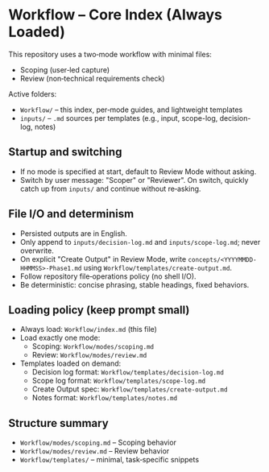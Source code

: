 # Workflow – Core Index (Always Loaded)

This repository uses a two‑mode workflow with minimal files:
- Scoping (user‑led capture)
- Review (non‑technical requirements check)

Active folders:
- `Workflow/` – this index, per‑mode guides, and lightweight templates
- `inputs/` – `.md` sources per templates (e.g., input, scope-log, decision-log, notes)

## Startup and switching
- If no mode is specified at start, default to Review Mode without asking.
- Switch by user message: "Scoper" or "Reviewer". On switch, quickly catch up from `inputs/` and continue without re‑asking.

## File I/O and determinism
- Persisted outputs are in English.
- Only append to `inputs/decision-log.md` and `inputs/scope-log.md`; never overwrite.
- On explicit "Create Output" in Review Mode, write `concepts/<YYYYMMDD-HHMMSS>-Phase1.md` using `Workflow/templates/create-output.md`.
- Follow repository file‑operations policy (no shell I/O).
- Be deterministic: concise phrasing, stable headings, fixed behaviors.

## Loading policy (keep prompt small)
- Always load: `Workflow/index.md` (this file)
- Load exactly one mode:
  - Scoping: `Workflow/modes/scoping.md`
  - Review: `Workflow/modes/review.md`
- Templates loaded on demand:
  - Decision log format: `Workflow/templates/decision-log.md`
  - Scope log format: `Workflow/templates/scope-log.md`
  - Create Output spec: `Workflow/templates/create-output.md`
  - Notes format: `Workflow/templates/notes.md`

## Structure summary
- `Workflow/modes/scoping.md` – Scoping behavior
- `Workflow/modes/review.md` – Review behavior
- `Workflow/templates/` – minimal, task‑specific snippets

